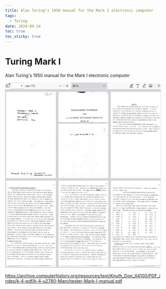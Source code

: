 ```yaml
---
title: Alan Turing's 1950 manual for the Mark I electronic computer
tags:
  - Turing
date: 2024-09-24
toc: true
toc_sticky: true
---
```


# Turing Mark I 
Alan Turing's 1950 manual for the Mark I electronic computer

![](../_asset/2024-09-24-turing-Mark-I_image_1.jpeg)

<https://archive.computerhistory.org/resources/text/Knuth_Don_X4100/PDF_index/k-4-pdf/k-4-u2780-Manchester-Mark-I-manual.pdf>

